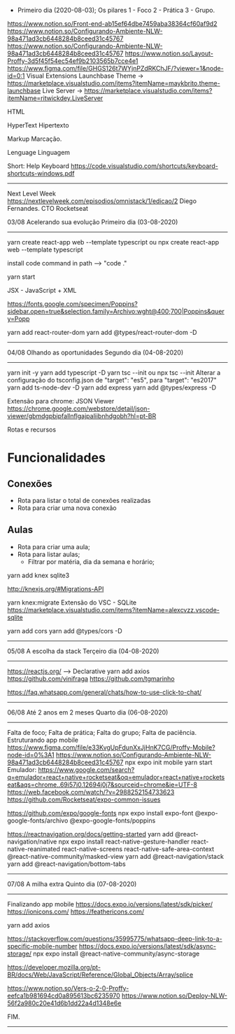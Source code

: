 - Primeiro dia (2020-08-03);
  Os pilares
  1 - Foco
  2 - Prática
  3 - Grupo.

https://www.notion.so/Front-end-ab15ef64dbe7459aba38364cf60af9d2
https://www.notion.so/Configurando-Ambiente-NLW-98a471ad3cb6448284b8ceed31c45767
https://www.notion.so/Configurando-Ambiente-NLW-98a471ad3cb6448284b8ceed31c45767
https://www.notion.so/Layout-Proffy-3d5f45f54ec54ef9b2103565b7cce4e1
https://www.figma.com/file/GHGS126t7WYjnPZdRKChJF/?viewer=1&node-id=0:1
Visual Extensions
Launchbase Theme -> https://marketplace.visualstudio.com/items?itemName=maykbrito.theme-launchbase
Live Server -> https://marketplace.visualstudio.com/items?itemName=ritwickdey.LiveServer

HTML

HyperText
Hipertexto

Markup
Marcação.

Lenguage
Linguagem

Short: Help Keyboard
https://code.visualstudio.com/shortcuts/keyboard-shortcuts-windows.pdf

---

Next Level Week
https://nextlevelweek.com/episodios/omnistack/1/edicao/2
Diego Fernandes.
CTO Rocketseat

03/08 Acelerando sua evolução
Primeiro dia (03-08-2020)

---

yarn create react-app web --template typescript ou npx create react-app web --template typescript

install code command in path --> "code ."

yarn start

JSX - JavaScript + XML

https://fonts.google.com/specimen/Poppins?sidebar.open=true&selection.family=Archivo:wght@400;700|Poppins&query=Popp

yarn add react-router-dom
yarn add @types/react-router-dom -D

---

04/08 Olhando as oportunidades
Segundo dia (04-08-2020)

---

yarn init -y
yarn add typescript -D
yarn tsc --init ou npx tsc --init
Alterar a configuração do tsconfig.json de "target": "es5", para "target": "es2017"
yarn add ts-node-dev -D
yarn add express
yarn add @types/express -D

Extensão para chrome: JSON Viewer
https://chrome.google.com/webstore/detail/json-viewer/gbmdgpbipfallnflgajpaliibnhdgobh?hl=pt-BR

Rotas e recursos

# Funcionalidades

## Conexões

- Rota para listar o total de conexões realizadas
- Rota para criar uma nova conexão

## Aulas

- Rota para criar uma aula;
- Rota para listar aulas;
  - Filtrar por matéria, dia da semana e horário;

yarn add knex sqlite3

http://knexjs.org/#Migrations-API

yarn knex:migrate
Extensão do VSC - SQLite
https://marketplace.visualstudio.com/items?itemName=alexcvzz.vscode-sqlite

yarn add cors
yarn add @types/cors -D

---

05/08 A escolha da stack
Terçeiro dia (04-08-2020)

---

https://reactjs.org/ --> Declarative
yarn add axios
https://github.com/vinifraga
https://github.com/tgmarinho

https://faq.whatsapp.com/general/chats/how-to-use-click-to-chat/

---

06/08 Até 2 anos em 2 meses
Quarto dia (06-08-2020)

---

Falta de foco; Falta de prática; Falta do grupo; Falta de paciência.
Estruturando app mobile
https://www.figma.com/file/e33KvgUpFdunXxJjHnK7CG/Proffy-Mobile?node-id=0%3A1
https://www.notion.so/Configurando-Ambiente-NLW-98a471ad3cb6448284b8ceed31c45767
npx expo init mobile
yarn start
Emulador:
https://www.google.com/search?q=emulador+react+native+rocketseat&oq=emulador+react+native+rocketseat&aqs=chrome..69i57j0.12694j0j7&sourceid=chrome&ie=UTF-8
https://web.facebook.com/watch/?v=2988252154733623
https://github.com/Rocketseat/expo-common-issues

https://github.com/expo/google-fonts
npx expo install expo-font @expo-google-fonts/archivo @expo-google-fonts/poppins

https://reactnavigation.org/docs/getting-started
yarn add @react-navigation/native
npx expo install react-native-gesture-handler react-native-reanimated react-native-screens react-native-safe-area-context @react-native-community/masked-view
yarn add @react-navigation/stack
yarn add @react-navigation/bottom-tabs

---

07/08 A milha extra
Quinto dia (07-08-2020)

---

Finalizando app mobile
https://docs.expo.io/versions/latest/sdk/picker/
https://ionicons.com/
https://feathericons.com/

yarn add axios

https://stackoverflow.com/questions/35995775/whatsapp-deep-link-to-a-specific-mobile-number
https://docs.expo.io/versions/latest/sdk/async-storage/
npx expo install @react-native-community/async-storage

https://developer.mozilla.org/pt-BR/docs/Web/JavaScript/Reference/Global_Objects/Array/splice

https://www.notion.so/Vers-o-2-0-Proffy-eefca1b981694cd0a895613bc6235970
https://www.notion.so/Deploy-NLW-56f2a980c20e41d6b1dd22a4d1348e6e

FIM.

---
